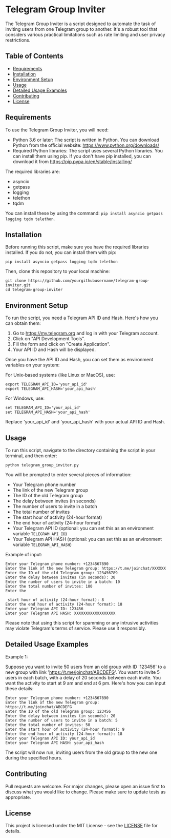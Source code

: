# Telegram Group Inviter

The Telegram Group Inviter is a script designed to automate the task of inviting users from one Telegram group to another. It's a robust tool that considers various practical limitations such as rate limiting and user privacy restrictions.

## Table of Contents

- [Requirements](#requirements)
- [Installation](#installation)
- [Environment Setup](#environment-setup)
- [Usage](#usage)
- [Detailed Usage Examples](#detailed-usage-examples)
- [Contributing](#contributing)
- [License](#license)

## Requirements

To use the Telegram Group Inviter, you will need:

- Python 3.6 or later: The script is written in Python. You can download Python from the official website: https://www.python.org/downloads/
- Required Python libraries: The script uses several Python libraries. You can install them using pip. If you don't have pip installed, you can download it from https://pip.pypa.io/en/stable/installing/

The required libraries are:

  - asyncio
  - getpass
  - logging
  - telethon
  - tqdm

You can install these by using the command: `pip install asyncio getpass logging tqdm telethon`.

## Installation

Before running this script, make sure you have the required libraries installed. If you do not, you can install them with pip:

```
pip install asyncio getpass logging tqdm telethon
```

Then, clone this repository to your local machine:

```
git clone https://github.com/yourgithubusername/telegram-group-inviter.git
cd telegram-group-inviter
```

## Environment Setup

To run the script, you need a Telegram API ID and Hash. Here's how you can obtain them:

1. Go to https://my.telegram.org and log in with your Telegram account.
2. Click on "API Development Tools".
3. Fill the form and click on "Create Application".
4. Your API ID and Hash will be displayed.

Once you have the API ID and Hash, you can set them as environment variables on your system:

For Unix-based systems (like Linux or MacOS), use:

```
export TELEGRAM_API_ID='your_api_id'
export TELEGRAM_API_HASH='your_api_hash'
```

For Windows, use:

```
set TELEGRAM_API_ID='your_api_id'
set TELEGRAM_API_HASH='your_api_hash'
```

Replace 'your_api_id' and 'your_api_hash' with your actual API ID and Hash.

## Usage

To run this script, navigate to the directory containing the script in your terminal, and then enter:

```
python telegram_group_inviter.py
```

You will be prompted to enter several pieces of information:

- Your Telegram phone number
- The link of the new Telegram group
- The ID of the old Telegram group
- The delay between invites (in seconds)
- The number of users to invite in a batch
- The total number of invites
- The start hour of activity (24-hour format)
- The end hour of activity (24-hour format)
- Your Telegram API ID (optional: you can set this as an environment variable `TELEGRAM_API_ID`)
- Your Telegram API HASH (optional: you can set this as an environment variable `TELEGRAM_API_HASH`)

Example of input:

```
Enter your Telegram phone number: +1234567890
Enter the link of the new Telegram group: https://t.me/joinchat/XXXXXX
Enter the ID of the old Telegram group: 123456789
Enter the delay between invites (in seconds): 30
Enter the number of users to invite in a batch: 10
Enter the total number of invites: 100
Enter the

 start hour of activity (24-hour format): 8
Enter the end hour of activity (24-hour format): 18
Enter your Telegram API ID: 123456
Enter your Telegram API HASH: XXXXXXXXXXXXXXXXXX
```

Please note that using this script for spamming or any intrusive activities may violate Telegram's terms of service. Please use it responsibly.

## Detailed Usage Examples

Example 1:

Suppose you want to invite 50 users from an old group with ID '123456' to a new group with link 'https://t.me/joinchat/ABCDEFG'. You want to invite 5 users in each batch, with a delay of 20 seconds between each invite. You want the activity to start at 9 am and end at 6 pm. Here's how you can input these details:

```
Enter your Telegram phone number: +1234567890
Enter the link of the new Telegram group: https://t.me/joinchat/ABCDEFG
Enter the ID of the old Telegram group: 123456
Enter the delay between invites (in seconds): 20
Enter the number of users to invite in a batch: 5
Enter the total number of invites: 50
Enter the start hour of activity (24-hour format): 9
Enter the end hour of activity (24-hour format): 18
Enter your Telegram API ID: your_api_id
Enter your Telegram API HASH: your_api_hash
```

The script will now run, inviting users from the old group to the new one during the specified hours.

## Contributing

Pull requests are welcome. For major changes, please open an issue first to discuss what you would like to change. Please make sure to update tests as appropriate.

## License

This project is licensed under the MIT License - see the [LICENSE](LICENSE) file for details.
